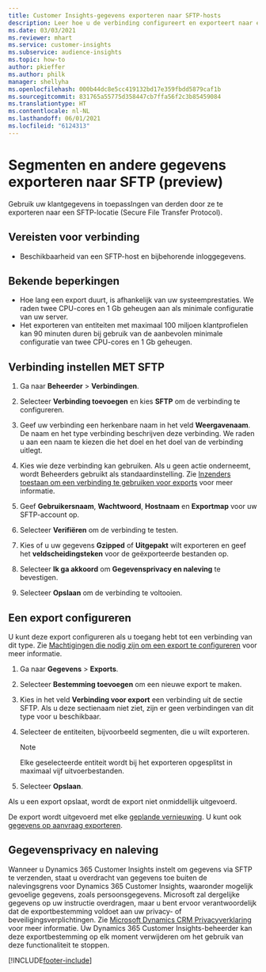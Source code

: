 ```yaml
---
title: Customer Insights-gegevens exporteren naar SFTP-hosts
description: Leer hoe u de verbinding configureert en exporteert naar een SFTP-locatie.
ms.date: 03/03/2021
ms.reviewer: mhart
ms.service: customer-insights
ms.subservice: audience-insights
ms.topic: how-to
author: pkieffer
ms.author: philk
manager: shellyha
ms.openlocfilehash: 000b44dc8e5cc419132bd17e359fbdd5879caf1b
ms.sourcegitcommit: 831765a55775d358447cb7ffa56f2c3b85459084
ms.translationtype: HT
ms.contentlocale: nl-NL
ms.lasthandoff: 06/01/2021
ms.locfileid: "6124313"
---
```

# <a name="export-segments-and-other-data-to-sftp-preview"></a>Segmenten en andere gegevens exporteren naar SFTP (preview)

Gebruik uw klantgegevens in toepassIngen van derden door ze te exporteren naar een SFTP-locatie (Secure File Transfer Protocol).

## <a name="prerequisites-for-connection"></a>Vereisten voor verbinding

- Beschikbaarheid van een SFTP-host en bijbehorende inloggegevens.

## <a name="known-limitations"></a>Bekende beperkingen

- Hoe lang een export duurt, is afhankelijk van uw systeemprestaties. We raden twee CPU-cores en 1 Gb geheugen aan als minimale configuratie van uw server. 
- Het exporteren van entiteiten met maximaal 100 miljoen klantprofielen kan 90 minuten duren bij gebruik van de aanbevolen minimale configuratie van twee CPU-cores en 1 Gb geheugen. 

## <a name="set-up-connection-to-sftp"></a>Verbinding instellen MET SFTP

1. Ga naar **Beheerder** > **Verbindingen**.

1. Selecteer **Verbinding toevoegen** en kies **SFTP** om de verbinding te configureren.

1. Geef uw verbinding een herkenbare naam in het veld **Weergavenaam**. De naam en het type verbinding beschrijven deze verbinding. We raden u aan een naam te kiezen die het doel en het doel van de verbinding uitlegt.

1. Kies wie deze verbinding kan gebruiken. Als u geen actie onderneemt, wordt Beheerders gebruikt als standaardinstelling. Zie [Inzenders toestaan om een verbinding te gebruiken voor exports](connections.md#allow-contributors-to-use-a-connection-for-exports) voor meer informatie.

1. Geef **Gebruikersnaam**, **Wachtwoord**, **Hostnaam** en **Exportmap** voor uw SFTP-account op.

1. Selecteer **Verifiëren** om de verbinding te testen.

1. Kies of u uw gegevens **Gzipped** of **Uitgepakt** wilt exporteren en geef het **veldscheidingsteken** voor de geëxporteerde bestanden op.

1. Selecteer **Ik ga akkoord** om **Gegevensprivacy en naleving** te bevestigen.

1. Selecteer **Opslaan** om de verbinding te voltooien.

## <a name="configure-an-export"></a>Een export configureren

U kunt deze export configureren als u toegang hebt tot een verbinding van dit type. Zie [Machtigingen die nodig zijn om een export te configureren](export-destinations.md#set-up-a-new-export) voor meer informatie.

1. Ga naar **Gegevens** > **Exports**.

1. Selecteer **Bestemming toevoegen** om een nieuwe export te maken.

1. Kies in het veld **Verbinding voor export** een verbinding uit de sectie SFTP. Als u deze sectienaam niet ziet, zijn er geen verbindingen van dit type voor u beschikbaar.

1. Selecteer de entiteiten, bijvoorbeeld segmenten, die u wilt exporteren.

   > [!NOTE]
   > Elke geselecteerde entiteit wordt bij het exporteren opgesplitst in maximaal vijf uitvoerbestanden. 

1. Selecteer **Opslaan**.

Als u een export opslaat, wordt de export niet onmiddellijk uitgevoerd.

De export wordt uitgevoerd met elke [geplande vernieuwing](system.md#schedule-tab). U kunt ook [gegevens op aanvraag exporteren](export-destinations.md#run-exports-on-demand). 

## <a name="data-privacy-and-compliance"></a>Gegevensprivacy en naleving

Wanneer u Dynamics 365 Customer Insights instelt om gegevens via SFTP te verzenden, staat u overdracht van gegevens toe buiten de nalevingsgrens voor Dynamics 365 Customer Insights, waaronder mogelijk gevoelige gegevens, zoals persoonsgegevens. Microsoft zal dergelijke gegevens op uw instructie overdragen, maar u bent ervoor verantwoordelijk dat de exportbestemming voldoet aan uw privacy- of beveiligingsverplichtingen. Zie [Microsoft Dynamics CRM Privacyverklaring](https://go.microsoft.com/fwlink/?linkid=396732) voor meer informatie.
Uw Dynamics 365 Customer Insights-beheerder kan deze exportbestemming op elk moment verwijderen om het gebruik van deze functionaliteit te stoppen.

[!INCLUDE[footer-include](../includes/footer-banner.md)]
